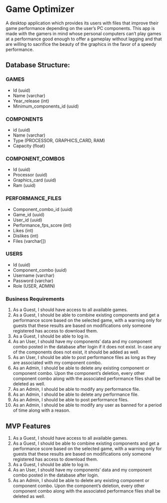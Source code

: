 # Game Optimizer

A desktop application which provides its users with files that improve their game performance depending on the user’s PC components. This app is made with the gamers in mind whose personal computers can’t play games at a performance good enough to offer a gameplay without lagging and that are willing to sacrifice the beauty of the graphics in the favor of a speedy performance.

## Database Structure:
### GAMES
-	Id (uuid)
-	Name (varchar)
-	Year_release (int)
-	Minimum_components_id (uuid)

### COMPONENTS
-	id (uuid)
-	Name (varchar)
-	Type (PROCESSOR, GRAPHICS_CARD, RAM)
-	Capacity (float)

### COMPONENT_COMBOS
-	Id (uuid)
-	Processor (uuid)
-	Graphics_card (uuid)
-	Ram (uuid)

### PERFORMANCE_FILES
-	Component_combo_id (uuid)
-	Game_id (uuid)
-	User_id (uuid)
-	Performance_fps_score (int)
-	Likes (int)
-	Dislikes (int)
-	Files (varchar[])

### USERS
-	Id (uuid)
-	Component_combo (uuid)
-	Username (varchar)
-	Password (varchar)
-	Role (USER, ADMIN)

### Business Requirements

1. As a Guest, I should have access to all available games.
2. As a Guest, I should be able to combine existing components and get a performance score based on the selected game, with a warning only for guests that these results are based on modifications only someone registered has access to download them.
3. As a Guest, I should be able to log in.
4. As an User, I should have my components’ data and my component combo posted in the database after login if it does not exist. In case any of the components does not exist, it should be added as well.
5. As an User, I should be able to post performance files as long as they are associated with my component combo.
6. As an Admin, I should be able to delete any existing component or component combo. Upon the component’s deletion, every other component combo along with the associated performance files shall be deleted as well.
7. As an Admin, I should be able to modify any performance file.
8. As an Admin, I should be able to delete any performance file.
9. As an Admin, I should be able to post performance files.
10. As an Admin, I should be able to modify any user as banned for a period of time along with a reason.

## MVP Features

1. As a Guest, I should have access to all available games.
2. As a Guest, I should be able to combine existing components and get a performance score based on the selected game, with a warning only for guests that these results are based on modifications only someone registered has access to download them.
3. As a Guest, I should be able to log in.
4. As an User, I should have my components’ data and my component combo posted in the database after login.
5. As an Admin, I should be able to delete any existing component or component combo. Upon the component’s deletion, every other component combo along with the associated performance files shall be deleted as well.


